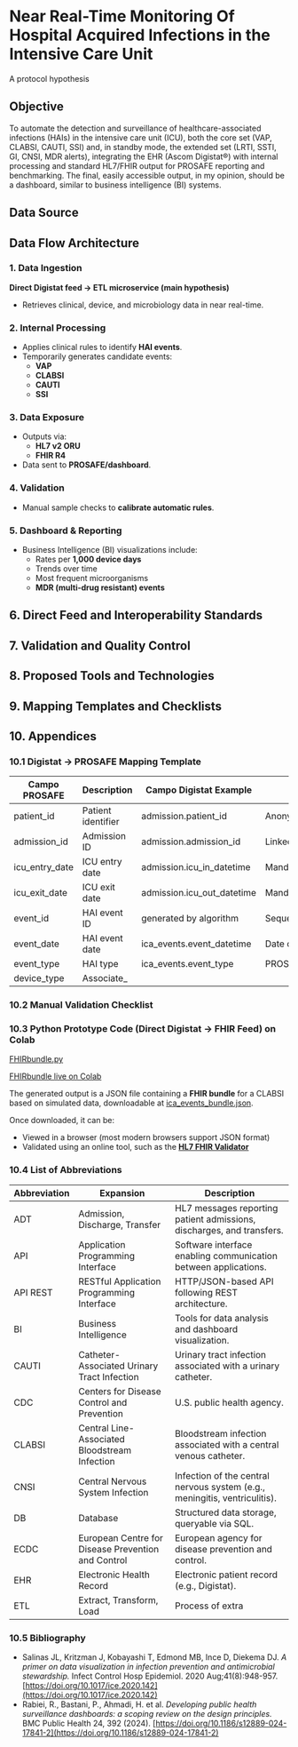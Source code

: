 # Near Real-Time Monitoring Of Hospital Acquired Infections in the Intensive Care Unit
A protocol hypothesis

## Objective
To automate the detection and surveillance of healthcare-associated infections (HAIs) in the
intensive care unit (ICU), both the core set (VAP, CLABSI, CAUTI, SSI) and, in standby mode, the extended
set (LRTI, SSTI, GI, CNSI, MDR alerts), integrating the EHR (Ascom Digistat®) with internal processing
and standard HL7/FHIR output for PROSAFE reporting and benchmarking.
The final, easily accessible output, in my opinion, should be a dashboard, similar to
business intelligence (BI) systems.

## Data Source

## Data Flow Architecture

### 1. Data Ingestion
**Direct Digistat feed → ETL microservice (main hypothesis)**  
- Retrieves clinical, device, and microbiology data in near real-time.

### 2. Internal Processing
- Applies clinical rules to identify **HAI events**.
- Temporarily generates candidate events:
  - **VAP**
  - **CLABSI**
  - **CAUTI**
  - **SSI**

### 3. Data Exposure
- Outputs via:
  - **HL7 v2 ORU**  
  - **FHIR R4**  
- Data sent to **PROSAFE/dashboard**.


### 4. Validation
- Manual sample checks to **calibrate automatic rules**.

### 5. Dashboard & Reporting
- Business Intelligence (BI) visualizations include:
  - Rates per **1,000 device days**
  - Trends over time
  - Most frequent microorganisms
  - **MDR (multi-drug resistant) events**

## 6. Direct Feed and Interoperability Standards

## 7. Validation and Quality Control

## 8. Proposed Tools and Technologies

## 9. Mapping Templates and Checklists

## 10. Appendices

### 10.1 Digistat → PROSAFE Mapping Template
| Campo PROSAFE | Description | Campo Digistat Example | Notes |
|---------------|-------------|----------------------|-------|
| patient_id | Patient identifier | admission.patient_id | Anonymized/pseudonymized |
| admission_id | Admission ID | admission.admission_id | Linked to ICU stay |
| icu_entry_date | ICU entry date | admission.icu_in_datetime | Mandatory |
| icu_exit_date | ICU exit date | admission.icu_out_datetime | Mandatory |
| event_id | HAI event ID | generated by algorithm | Sequential |
| event_date | HAI event date | ica_events.event_datetime | Date of first positive criterion |
| event_type | HAI type | ica_events.event_type | PROSAFE standard code |
| device_type | Associate_

### 10.2 Manual Validation Checklist

### 10.3 Python Prototype Code (Direct Digistat → FHIR Feed) on Colab

[FHIRbundle.py](https://github.com/kapefier/ICU-HAI_dashboard/blob/main/code/FHIRbundle.py)

[FHIRbundle live on Colab](https://colab.research.google.com/drive/130KMU1Tu5Ub4w9le-nqkwKNB4U_ESFWu)

The generated output is a JSON file containing a **FHIR bundle** for a CLABSI based on simulated data, downloadable at [ica_events_bundle.json](data/ica_events_bundle.json).

Once downloaded, it can be:  
- Viewed in a browser (most modern browsers support JSON format)  
- Validated using an online tool, such as the [**HL7 FHIR Validator**](https://validator.fhir.org/)



### 10.4 List of Abbreviations
| Abbreviation | Expansion | Description |
|--------------|-----------|-------------|
| ADT | Admission, Discharge, Transfer | HL7 messages reporting patient admissions, discharges, and transfers. |
| API | Application Programming Interface | Software interface enabling communication between applications. |
| API REST | RESTful Application Programming Interface | HTTP/JSON-based API following REST architecture. |
| BI | Business Intelligence | Tools for data analysis and dashboard visualization. |
| CAUTI | Catheter-Associated Urinary Tract Infection | Urinary tract infection associated with a urinary catheter. |
| CDC | Centers for Disease Control and Prevention | U.S. public health agency. |
| CLABSI | Central Line-Associated Bloodstream Infection | Bloodstream infection associated with a central venous catheter. |
| CNSI | Central Nervous System Infection | Infection of the central nervous system (e.g., meningitis, ventriculitis). |
| DB | Database | Structured data storage, queryable via SQL. |
| ECDC | European Centre for Disease Prevention and Control | European agency for disease prevention and control. |
| EHR | Electronic Health Record | Electronic patient record (e.g., Digistat). |
| ETL | Extract, Transform, Load | Process of extra

### 10.5 Bibliography
- Salinas JL, Kritzman J, Kobayashi T, Edmond MB, Ince D, Diekema DJ. *A primer on data visualization in infection prevention and antimicrobial stewardship.* Infect Control Hosp Epidemiol. 2020 Aug;41(8):948-957. [https://doi.org/10.1017/ice.2020.142](https://doi.org/10.1017/ice.2020.142)
- Rabiei, R., Bastani, P., Ahmadi, H. et al. *Developing public health surveillance dashboards: a scoping review on the design principles.* BMC Public Health 24, 392 (2024). [https://doi.org/10.1186/s12889-024-17841-2](https://doi.org/10.1186/s12889-024-17841-2)

